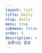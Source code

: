 ```yaml
---
layout: list
title: Daily
slug: daily
menu: true
submenu: false
order: 5
description: >
 오류나는 일상  
---
```

